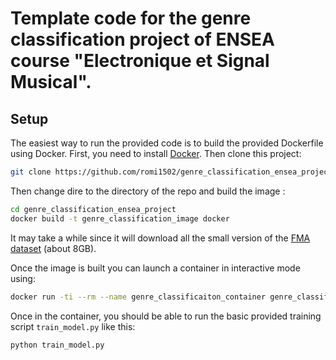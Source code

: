 # Template code for the genre classification project of ENSEA course "Electronique et Signal Musical".

## Setup
The easiest way to run the provided code is to build the provided Dockerfile using Docker. 
First, you need to install [Docker](https://docs.docker.com/install/).
Then clone this project:
```sh
git clone https://github.com/romi1502/genre_classification_ensea_project.git
```
Then change dire to the directory of the repo and build the image :
```sh
cd genre_classification_ensea_project
docker build -t genre_classification_image docker
```
It may take a while since it will download all the small version of the [FMA dataset](https://github.com/mdeff/fma#data) (about 8GB).

Once the image is built you can launch a container in interactive mode using:
```sh
docker run -ti --rm --name genre_classificaiton_container genre_classification_image
```
Once in the container, you should be able to run the basic provided training script `train_model.py` like this:
```sh
python train_model.py
```